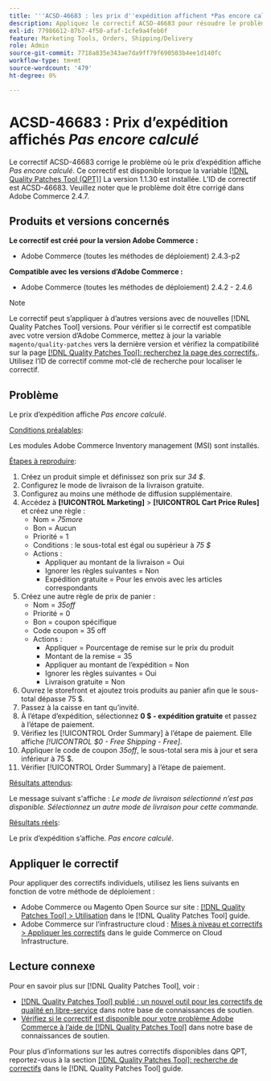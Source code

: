 ```yaml
---
title: '''ACSD-46683 : les prix d''expédition affichent *Pas encore calculé*'''
description: Appliquez le correctif ACSD-46683 pour résoudre le problème Adobe Commerce où le prix d’expédition affiche *Pas encore calculé*.
exl-id: 77986612-87b7-4f50-afaf-1cfe9a4feb6f
feature: Marketing Tools, Orders, Shipping/Delivery
role: Admin
source-git-commit: 7718a835e343ae7da9ff79f690503b4ee1d140fc
workflow-type: tm+mt
source-wordcount: '479'
ht-degree: 0%

---
```


# ACSD-46683 : Prix d’expédition affichés *Pas encore calculé*

Le correctif ACSD-46683 corrige le problème où le prix d’expédition affiche *Pas encore calculé*. Ce correctif est disponible lorsque la variable [[!DNL Quality Patches Tool (QPT)]](/help/announcements/adobe-commerce-announcements/magento-quality-patches-released-new-tool-to-self-serve-quality-patches.md) La version 1.1.30 est installée. L’ID de correctif est ACSD-46683. Veuillez noter que le problème doit être corrigé dans Adobe Commerce 2.4.7.

## Produits et versions concernés

**Le correctif est créé pour la version Adobe Commerce :**

* Adobe Commerce (toutes les méthodes de déploiement) 2.4.3-p2

**Compatible avec les versions d’Adobe Commerce :**

* Adobe Commerce (toutes les méthodes de déploiement) 2.4.2 - 2.4.6

>[!NOTE]
>
>Le correctif peut s’appliquer à d’autres versions avec de nouvelles [!DNL Quality Patches Tool] versions. Pour vérifier si le correctif est compatible avec votre version d’Adobe Commerce, mettez à jour la variable `magento/quality-patches` vers la dernière version et vérifiez la compatibilité sur la page [[!DNL Quality Patches Tool]: recherchez la page des correctifs.](https://experienceleague.adobe.com/tools/commerce-quality-patches/index.html). Utilisez l’ID de correctif comme mot-clé de recherche pour localiser le correctif.

## Problème

Le prix d’expédition affiche *Pas encore calculé*.

<u>Conditions préalables</u>:

Les modules Adobe Commerce Inventory management (MSI) sont installés.

<u>Étapes à reproduire</u>:

1. Créez un produit simple et définissez son prix sur *34 $*.
1. Configurez le mode de livraison de la livraison gratuite.
1. Configurez au moins une méthode de diffusion supplémentaire.
1. Accédez à **[!UICONTROL Marketing]** > **[!UICONTROL Cart Price Rules]** et créez une règle :
   * Nom = *75more*
   * Bon = Aucun
   * Priorité = 1
   * Conditions : le sous-total est égal ou supérieur à *75 $*
   * Actions :
      * Appliquer au montant de la livraison = Oui
      * Ignorer les règles suivantes = Non
      * Expédition gratuite = Pour les envois avec les articles correspondants
1. Créez une autre règle de prix de panier :
   * Nom = *35off*
   * Priorité = 0
   * Bon = coupon spécifique
   * Code coupon = 35 off
   * Actions :
      * Appliquer = Pourcentage de remise sur le prix du produit
      * Montant de la remise = 35
      * Appliquer au montant de l’expédition = Non
      * Ignorer les règles suivantes = Oui
      * Livraison gratuite = Non
1. Ouvrez le storefront et ajoutez trois produits au panier afin que le sous-total dépasse 75 $.
1. Passez à la caisse en tant qu’invité.
1. À l’étape d’expédition, sélectionnez **0 $ - expédition gratuite** et passez à l’étape de paiement.
1. Vérifiez les [!UICONTROL Order Summary] à l’étape de paiement. Elle affiche *[!UICONTROL $0 - Free Shipping - Free]*.
1. Appliquer le code de coupon *35off*, le sous-total sera mis à jour et sera inférieur à 75 $.
1. Vérifier [!UICONTROL Order Summary] à l’étape de paiement.

<u>Résultats attendus</u>:

Le message suivant s&#39;affiche : *Le mode de livraison sélectionné n’est pas disponible. Sélectionnez un autre mode de livraison pour cette commande.*

<u>Résultats réels</u>:

Le prix d’expédition s’affiche. *Pas encore calculé*.

## Appliquer le correctif

Pour appliquer des correctifs individuels, utilisez les liens suivants en fonction de votre méthode de déploiement :

* Adobe Commerce ou Magento Open Source sur site : [[!DNL Quality Patches Tool] > Utilisation](https://experienceleague.adobe.com/docs/commerce-operations/tools/quality-patches-tool/usage.html) dans le [!DNL Quality Patches Tool] guide.
* Adobe Commerce sur l’infrastructure cloud : [Mises à niveau et correctifs > Appliquer les correctifs](https://experienceleague.adobe.com/docs/commerce-cloud-service/user-guide/develop/upgrade/apply-patches.html) dans le guide Commerce on Cloud Infrastructure.

## Lecture connexe

Pour en savoir plus sur [!DNL Quality Patches Tool], voir :

* [[!DNL Quality Patches Tool] publié : un nouvel outil pour les correctifs de qualité en libre-service](/help/announcements/adobe-commerce-announcements/magento-quality-patches-released-new-tool-to-self-serve-quality-patches.md) dans notre base de connaissances de soutien.
* [Vérifiez si le correctif est disponible pour votre problème Adobe Commerce à l’aide de [!DNL Quality Patches Tool]](/help/support-tools/patches-available-in-qpt-tool/check-patch-for-magento-issue-with-magento-quality-patches.md) dans notre base de connaissances de soutien.

Pour plus d’informations sur les autres correctifs disponibles dans QPT, reportez-vous à la section [[!DNL Quality Patches Tool]: recherche de correctifs](https://experienceleague.adobe.com/tools/commerce-quality-patches/index.html) dans le [!DNL Quality Patches Tool] guide.
